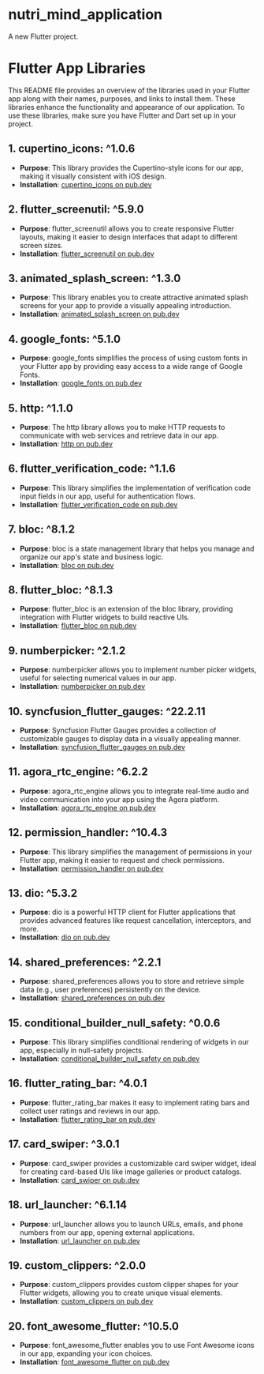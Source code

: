 # nutri_mind_application

A new Flutter project.

# Flutter App Libraries

This README file provides an overview of the libraries used in your Flutter app along with their names, purposes, and links to install them. These libraries enhance the functionality and appearance of our application. To use these libraries, make sure you have Flutter and Dart set up in your project.

## 1. cupertino_icons: ^1.0.6
- **Purpose**: This library provides the Cupertino-style icons for our app, making it visually consistent with iOS design.
- **Installation**: [cupertino_icons on pub.dev](https://pub.dev/packages/cupertino_icons)

## 2. flutter_screenutil: ^5.9.0
- **Purpose**: flutter_screenutil allows you to create responsive Flutter layouts, making it easier to design interfaces that adapt to different screen sizes.
- **Installation**: [flutter_screenutil on pub.dev](https://pub.dev/packages/flutter_screenutil)

## 3. animated_splash_screen: ^1.3.0
- **Purpose**: This library enables you to create attractive animated splash screens for your app to provide a visually appealing introduction.
- **Installation**: [animated_splash_screen on pub.dev](https://pub.dev/packages/animated_splash_screen)

## 4. google_fonts: ^5.1.0
- **Purpose**: google_fonts simplifies the process of using custom fonts in your Flutter app by providing easy access to a wide range of Google Fonts.
- **Installation**: [google_fonts on pub.dev](https://pub.dev/packages/google_fonts)

## 5. http: ^1.1.0
- **Purpose**: The http library allows you to make HTTP requests to communicate with web services and retrieve data in our app.
- **Installation**: [http on pub.dev](https://pub.dev/packages/http)

## 6. flutter_verification_code: ^1.1.6
- **Purpose**: This library simplifies the implementation of verification code input fields in our app, useful for authentication flows.
- **Installation**: [flutter_verification_code on pub.dev](https://pub.dev/packages/flutter_verification_code)

## 7. bloc: ^8.1.2
- **Purpose**: bloc is a state management library that helps you manage and organize our app's state and business logic.
- **Installation**: [bloc on pub.dev](https://pub.dev/packages/bloc)

## 8. flutter_bloc: ^8.1.3
- **Purpose**: flutter_bloc is an extension of the bloc library, providing integration with Flutter widgets to build reactive UIs.
- **Installation**: [flutter_bloc on pub.dev](https://pub.dev/packages/flutter_bloc)

## 9. numberpicker: ^2.1.2
- **Purpose**: numberpicker allows you to implement number picker widgets, useful for selecting numerical values in our app.
- **Installation**: [numberpicker on pub.dev](https://pub.dev/packages/numberpicker)

## 10. syncfusion_flutter_gauges: ^22.2.11
- **Purpose**: Syncfusion Flutter Gauges provides a collection of customizable gauges to display data in a visually appealing manner.
- **Installation**: [syncfusion_flutter_gauges on pub.dev](https://pub.dev/packages/syncfusion_flutter_gauges)

## 11. agora_rtc_engine: ^6.2.2
- **Purpose**: agora_rtc_engine allows you to integrate real-time audio and video communication into your app using the Agora platform.
- **Installation**: [agora_rtc_engine on pub.dev](https://pub.dev/packages/agora_rtc_engine)

## 12. permission_handler: ^10.4.3
- **Purpose**: This library simplifies the management of permissions in your Flutter app, making it easier to request and check permissions.
- **Installation**: [permission_handler on pub.dev](https://pub.dev/packages/permission_handler)

## 13. dio: ^5.3.2
- **Purpose**: dio is a powerful HTTP client for Flutter applications that provides advanced features like request cancellation, interceptors, and more.
- **Installation**: [dio on pub.dev](https://pub.dev/packages/dio)

## 14. shared_preferences: ^2.2.1
- **Purpose**: shared_preferences allows you to store and retrieve simple data (e.g., user preferences) persistently on the device.
- **Installation**: [shared_preferences on pub.dev](https://pub.dev/packages/shared_preferences)

## 15. conditional_builder_null_safety: ^0.0.6
- **Purpose**: This library simplifies conditional rendering of widgets in our app, especially in null-safety projects.
- **Installation**: [conditional_builder_null_safety on pub.dev](https://pub.dev/packages/conditional_builder_null_safety)

## 16. flutter_rating_bar: ^4.0.1
- **Purpose**: flutter_rating_bar makes it easy to implement rating bars and collect user ratings and reviews in our app.
- **Installation**: [flutter_rating_bar on pub.dev](https://pub.dev/packages/flutter_rating_bar)

## 17. card_swiper: ^3.0.1
- **Purpose**: card_swiper provides a customizable card swiper widget, ideal for creating card-based UIs like image galleries or product catalogs.
- **Installation**: [card_swiper on pub.dev](https://pub.dev/packages/card_swiper)

## 18. url_launcher: ^6.1.14
- **Purpose**: url_launcher allows you to launch URLs, emails, and phone numbers from our app, opening external applications.
- **Installation**: [url_launcher on pub.dev](https://pub.dev/packages/url_launcher)

## 19. custom_clippers: ^2.0.0
- **Purpose**: custom_clippers provides custom clipper shapes for your Flutter widgets, allowing you to create unique visual elements.
- **Installation**: [custom_clippers on pub.dev](https://pub.dev/packages/custom_clippers)

## 20. font_awesome_flutter: ^10.5.0
- **Purpose**: font_awesome_flutter enables you to use Font Awesome icons in our app, expanding your icon choices.
- **Installation**: [font_awesome_flutter on pub.dev](https://pub.dev/packages/font_awesome_flutter)

